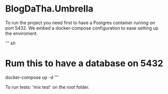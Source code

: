 # BlogDaTha.Umbrella

To run the project you need first to have a Postgres container runnng on port 5432. We embed a docker-compose configuration to ease setting up the enviroment.

''' sh
# Rum this to have a database on 5432
docker-compose up -d
'''

To run tests: 'mix test' on the root folder.